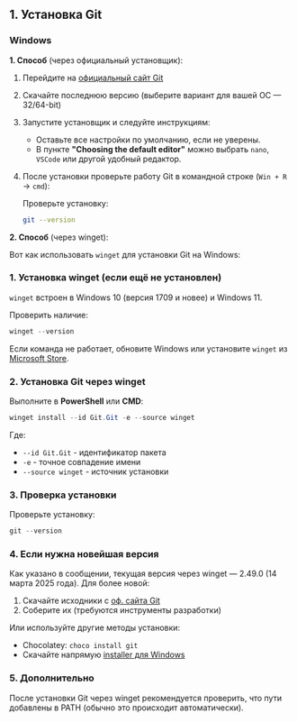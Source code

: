 ## **1. Установка Git**  

### **Windows**

**1. Способ** (через официальный установщик):  

   1. Перейдите на [официальный сайт Git](https://git-scm.com/)  
   2. Скачайте последнюю версию (выберите вариант для вашей ОС — 32/64-bit)  
   3. Запустите установщик и следуйте инструкциям:  
      - Оставьте все настройки по умолчанию, если не уверены.  
      - В пункте **"Choosing the default editor"** можно выбрать `nano`, `VSCode` или другой удобный редактор.  
   4. После установки проверьте работу Git в командной строке (`Win + R` → `cmd`):
  
      Проверьте установку:
      
      ```bash
      git --version
      ```

**2. Способ** (через winget):  

   Вот как использовать `winget` для установки Git на Windows:

   ### 1. Установка winget (если ещё не установлен)
   
   `winget` встроен в Windows 10 (версия 1709 и новее) и Windows 11.
   
   Проверить наличие:
   
   ```powershell
   winget --version
   ```

   Если команда не работает, обновите Windows или установите `winget` из [Microsoft Store](https://aka.ms/getwinget).

   ### 2. Установка Git через winget
   
   Выполните в **PowerShell** или **CMD**:
   
   ```powershell
   winget install --id Git.Git -e --source winget
   ```
   Где:
   - `--id Git.Git` - идентификатор пакета
   - `-e` - точное совпадение имени
   - `--source winget` - источник установки

   ### 3. Проверка установки

   Проверьте установку:
   
   ```powershell
   git --version
   ```

   ### 4. Если нужна новейшая версия
   
   Как указано в сообщении, текущая версия через winget — 2.49.0 (14 марта 2025 года). Для более новой:
   1. Скачайте исходники с [оф. сайта Git](https://git-scm.com/)
   2. Соберите их (требуются инструменты разработки)

   Или используйте другие методы установки:
   - Chocolatey: `choco install git`
   - Скачайте напрямую [installer для Windows](https://git-scm.com/download/win)

   ### 5. Дополнительно
   
   После установки Git через winget рекомендуется проверить, что пути добавлены в PATH (обычно это происходит автоматически).
